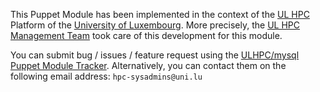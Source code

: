This Puppet Module has been implemented in the context of the [UL HPC](http://hpc.uni.lu) Platform of the [University of Luxembourg](http://www.uni.lu).
More precisely, the [UL HPC Management Team](https://hpc.uni.lu/about/team.html#system-administrators) took care of this development for this module.

You can submit bug / issues / feature request using the [ULHPC/mysql Puppet Module Tracker](https://github.com/ULHPC/puppet-mysql/issues). 
Alternatively, you can contact them on the following email address: `hpc-sysadmins@uni.lu`





